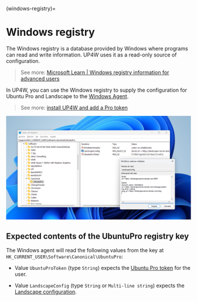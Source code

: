 (windows-registry)=
# Windows registry

The Windows registry is a database provided by Windows where programs can read and write information. UP4W uses it as a read-only source of configuration.
> See more:
[Microsoft Learn | Windows registry information for advanced users](https://learn.microsoft.com/en-us/troubleshoot/windows-server/performance/windows-registry-advanced-users)

In UP4W, you can use the Windows registry to supply the configuration for Ubuntu Pro and Landscape to the [Windows Agent](ref::up4w-windows-agent).

> See more: [install UP4W and add a Pro token](howto::config-up4w)

![Screenshot of the Windows registry showing how to edit the Landscape configuration for Ubuntu Pro for WSL](./assets/windows-registry.png)

## Expected contents of the UbuntuPro registry key

The Windows agent will read the following values from the key at `HK_CURRENT_USER\Software\Canonical\UbuntuPro`:

- Value `UbuntuProToken` (type `String`) expects the [Ubuntu Pro token](https://ubuntu.com/pro/subscribe) for the user.

- Value `LandscapeConfig` (type `String` or `Multi-line string`) expects the [Landscape configuration](ref::landscape-config).

